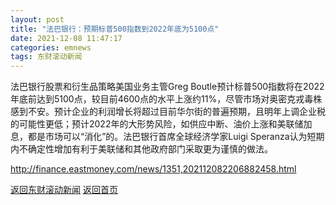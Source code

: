 ```yaml
---
layout: post
title: "法巴银行：预期标普500指数到2022年底为5100点"
date: 2021-12-08 11:47:17
categories: emnews
tags: 东财滚动新闻
---
```


法巴银行股票和衍生品策略美国业务主管Greg Boutle预计标普500指数将在2022年底前达到5100点，较目前4600点的水平上涨约11%，尽管市场对奥密克戎毒株感到不安。预计企业的利润增长将超过目前华尔街的普遍预期，且明年上调企业税的可能性更低；预计2022年的大形势风险，如供应中断、油价上涨和美联储加息，都是市场可以“消化”的。法巴银行首席全球经济学家Luigi Speranza认为短期内不确定性增加有利于美联储和其他政府部门采取更为谨慎的做法。

<http://finance.eastmoney.com/news/1351,202112082206882458.html>

[返回东财滚动新闻](//finews.zning.me/emnews/)
[返回首页](//finews.zning.me/)
